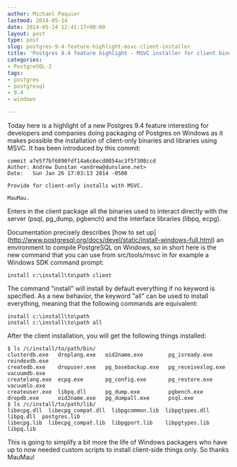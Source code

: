 ```yaml
---
author: Michael Paquier
lastmod: 2014-05-14
date: 2014-05-14 12:41:17+00:00
layout: post
type: post
slug: postgres-9-4-feature-highlight-msvc-client-installer
title: 'Postgres 9.4 feature highlight - MSVC installer for client binaries and libraries'
categories:
- PostgreSQL-2
tags:
- postgres
- postgresql
- 9.4
- windows

---
```

Today here is a highlight of a new Postgres 9.4 feature interesting for
developers and companies doing packaging of Postgres on Windows as it
makes possible the installation of client-only binaries and libraries
using MSVC. It has been introduced by this commit:

    commit a7e5f7bf6890fdf14a6c6ecd0854ac3f5f308ccd
    Author: Andrew Dunstan <andrew@dunslane.net>
    Date:   Sun Jan 26 17:03:13 2014 -0500

    Provide for client-only installs with MSVC.

    MauMau.

Enters in the client package all the binaries used to interact directly
with the server (psql, pg_dump, pgbench) and the interface libraries
(libpq, ecpg).

Documentation precisely describes [how to set up]
(http://www.postgresql.org/docs/devel/static/install-windows-full.html)
an environment to compile PostgreSQL on Windows, so in short here is
the new command that you can use from src/tools/msvc in for example a
Windows SDK command prompt:

    install c:\install\to\path client

The command "install" will install by default everything if no keyword
is specified. As a new behavior, the keyword "all" can be used to install
everything, meaning that the following commands are equivalent:

    install c:\install\to\path
    install c:\install\to\path all

After the client installation, you will get the following things
installed:

    $ ls /c/install/to/path/bin/
    clusterdb.exe   droplang.exe   oid2name.exe        pg_isready.exe      reindexdb.exe
    createdb.exe    dropuser.exe   pg_basebackup.exe   pg_receivexlog.exe  vacuumdb.exe
    createlang.exe  ecpg.exe       pg_config.exe       pg_restore.exe      vacuumlo.exe
    createuser.exe  libpq.dll      pg_dump.exe         pgbench.exe
    dropdb.exe      oid2name.exe   pg_dumpall.exe      psql.exe
    $ ls /c/install/to/path/lib/
    libecpg.dll  libecpg_compat.dll  libpgcommon.lib  libpgtypes.dll  libpq.dll  postgres.lib
    libecpg.lib  libecpg_compat.lib  libpgport.lib    libpgtypes.lib  libpq.lib

This is going to simplify a bit more the life of Windows packagers who
have up to now needed custom scripts to install client-side things only.
So thanks MauMau!
